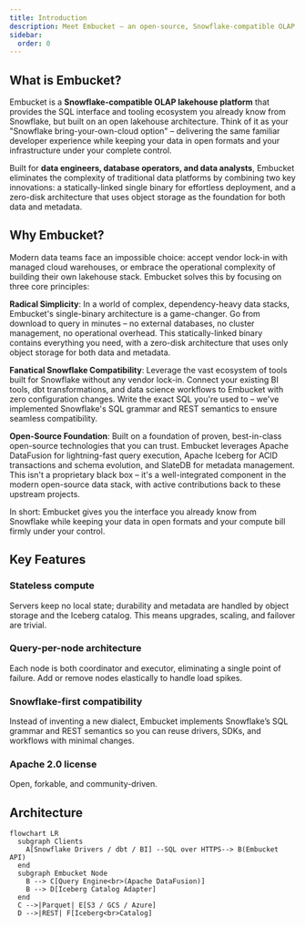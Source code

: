 ```yaml
---
title: Introduction
description: Meet Embucket – an open-source, Snowflake-compatible OLAP lakehouse that marries the simplicity of a single binary with the openness of Apache Iceberg
sidebar:
  order: 0
---
```


## What is Embucket?

Embucket is a **Snowflake-compatible OLAP lakehouse platform** that provides the SQL interface and tooling ecosystem you already know from Snowflake, but built on an open lakehouse architecture. Think of it as your "Snowflake bring-your-own-cloud option" – delivering the same familiar developer experience while keeping your data in open formats and your infrastructure under your complete control.

Built for **data engineers, database operators, and data analysts**, Embucket eliminates the complexity of traditional data platforms by combining two key innovations: a statically-linked single binary for effortless deployment, and a zero-disk architecture that uses object storage as the foundation for both data and metadata.

## Why Embucket?

Modern data teams face an impossible choice: accept vendor lock-in with managed cloud warehouses, or embrace the operational complexity of building their own lakehouse stack. Embucket solves this by focusing on three core principles:

**Radical Simplicity**: In a world of complex, dependency-heavy data stacks, Embucket's single-binary architecture is a game-changer. Go from download to query in minutes – no external databases, no cluster management, no operational overhead. This statically-linked binary contains everything you need, with a zero-disk architecture that uses only object storage for both data and metadata.

**Fanatical Snowflake Compatibility**: Leverage the vast ecosystem of tools built for Snowflake without any vendor lock-in. Connect your existing BI tools, dbt transformations, and data science workflows to Embucket with zero configuration changes. Write the exact SQL you're used to – we've implemented Snowflake's SQL grammar and REST semantics to ensure seamless compatibility.

**Open-Source Foundation**: Built on a foundation of proven, best-in-class open-source technologies that you can trust. Embucket leverages Apache DataFusion for lightning-fast query execution, Apache Iceberg for ACID transactions and schema evolution, and SlateDB for metadata management. This isn't a proprietary black box – it's a well-integrated component in the modern open-source data stack, with active contributions back to these upstream projects.

In short: Embucket gives you the interface you already know from Snowflake while keeping your data in open formats and your compute bill firmly under your control.

## Key Features

### Stateless compute

Servers keep no local state; durability and metadata are handled by object storage and the Iceberg catalog. This means upgrades, scaling, and failover are trivial.

### Query-per-node architecture

Each node is both coordinator and executor, eliminating a single point of failure. Add or remove nodes elastically to handle load spikes.

### Snowflake-first compatibility

Instead of inventing a new dialect, Embucket implements Snowflake’s SQL grammar and REST semantics so you can reuse drivers, SDKs, and workflows with minimal changes.

### Apache 2.0 license

Open, forkable, and community-driven.

## Architecture

```mermaid
flowchart LR
  subgraph Clients
    A[Snowflake Drivers / dbt / BI] --SQL over HTTPS--> B(Embucket API)
  end
  subgraph Embucket Node
    B --> C[Query Engine<br>(Apache DataFusion)]
    B --> D[Iceberg Catalog Adapter]
  end
  C -->|Parquet| E[S3 / GCS / Azure]
  D -->|REST| F[Iceberg<br>Catalog]
```
